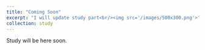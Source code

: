 ```yaml
---
title: "Coming Soon"
excerpt: "I will update study part<br/><img src='/images/500x300.png'>"
collection: study
---
```


Study will be here soon.
